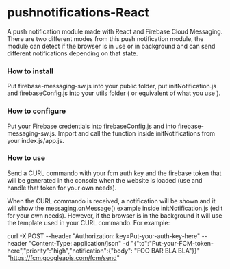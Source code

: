 # pushnotifications-React

A push notification module made with React and Firebase Cloud Messaging. 
There are two different modes from this push notification module, the module can detect if the browser is in use or in background and can send different notifications depending on that state.

### How to install
Put firebase-messaging-sw.js into your public folder, put initNotification.js and firebaseConfig.js into your utils folder ( or equivalent of what you use ).

### How to configure
Put your Firebase credentials into firebaseConfig.js and into firebase-messaging-sw.js. Import and call the function inside initNotifications from your index.js/app.js.

### How to use
Send a CURL commando with your fcm auth key and the firebase token that will be generated in the console when the website is loaded (use and handle that token for your own needs).

When the CURL commando is received, a notification will be shown and it will show the messaging.onMessage() example inside initNotification.js (edit for your own needs).
However, if the browser is in the background it will use the template used in your CURL commando. For example:

curl -X POST --header "Authorization: key=Put-your-auth-key-here" --header "Content-Type: application/json" -d "{\"to\":\"Put-your-FCM-token-here\",\"priority\":\"high\",\"notification\":{\"body\": \"FOO BAR BLA BLA\"}}" "https://fcm.googleapis.com/fcm/send"

